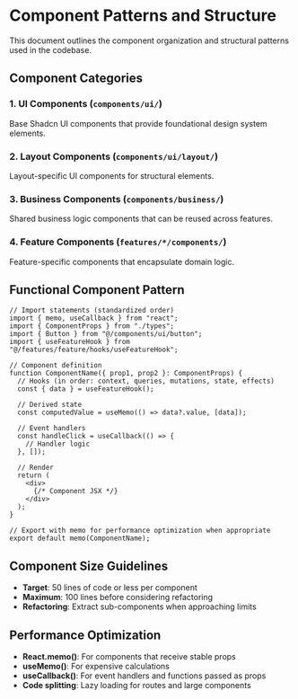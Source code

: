 
# Component Patterns and Structure

This document outlines the component organization and structural patterns used in the codebase.

## Component Categories

### 1. UI Components (`components/ui/`)
Base Shadcn UI components that provide foundational design system elements.

### 2. Layout Components (`components/ui/layout/`)
Layout-specific UI components for structural elements.

### 3. Business Components (`components/business/`)
Shared business logic components that can be reused across features.

### 4. Feature Components (`features/*/components/`)
Feature-specific components that encapsulate domain logic.

## Functional Component Pattern

```tsx
// Import statements (standardized order)
import { memo, useCallback } from "react";
import { ComponentProps } from "./types";
import { Button } from "@/components/ui/button";
import { useFeatureHook } from "@/features/feature/hooks/useFeatureHook";

// Component definition
function ComponentName({ prop1, prop2 }: ComponentProps) {
  // Hooks (in order: context, queries, mutations, state, effects)
  const { data } = useFeatureHook();
  
  // Derived state
  const computedValue = useMemo(() => data?.value, [data]);
  
  // Event handlers
  const handleClick = useCallback(() => {
    // Handler logic
  }, []);
  
  // Render
  return (
    <div>
      {/* Component JSX */}
    </div>
  );
}

// Export with memo for performance optimization when appropriate
export default memo(ComponentName);
```

## Component Size Guidelines

- **Target**: 50 lines of code or less per component
- **Maximum**: 100 lines before considering refactoring
- **Refactoring**: Extract sub-components when approaching limits

## Performance Optimization

- **React.memo()**: For components that receive stable props
- **useMemo()**: For expensive calculations
- **useCallback()**: For event handlers and functions passed as props
- **Code splitting**: Lazy loading for routes and large components
